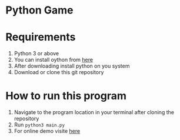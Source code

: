 #  Python Game

# Requirements

 1. Python 3 or above
 2. You can install oython from [here](https://www.python.org/downloads/)
 3. After downloading install python on you system
 4. Download or clone this git repository

# How to run this program

 1. Navigate to the program location in your terminal after cloning the repository
 2. Run `python3 main.py`
 3. For online demo visite [here](https://repl.it/@sachinthakur1/Python-game)
